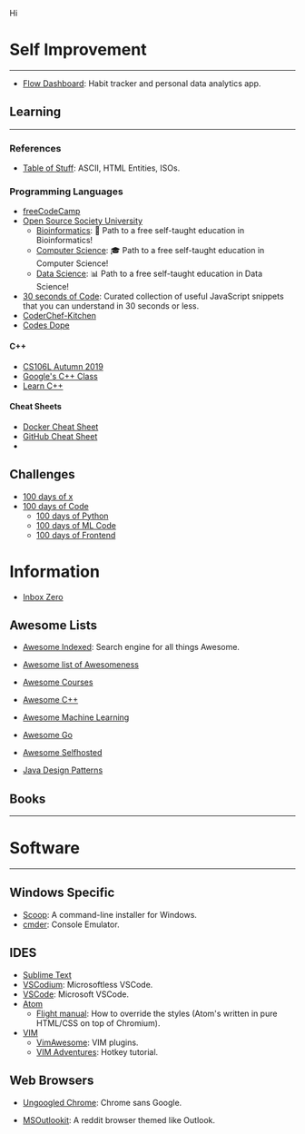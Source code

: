 Hi

# Self Improvement
---

- [Flow Dashboard](https://github.com/onejgordon/flow-dashboard): Habit tracker and personal data analytics app.

## Learning
---
### References
- [Table of Stuff](https://tablesofstuff.com/): ASCII, HTML Entities, ISOs.
### Programming Languages
- [freeCodeCamp](https://github.com/freeCodeCamp/freeCodeCamp)
- [Open Source Society University](https://github.com/ossu)
    + [Bioinformatics](https://github.com/ossu/bioinformatics):  🔬 Path to a free self-taught education in Bioinformatics! 
    + [Computer Science](https://github.com/ossu/computer-science): 🎓 Path to a free self-taught education in Computer Science! 
    + [Data Science](https://github.com/ossu/data-science): 📊 Path to a free self-taught education in Data Science! 
- [30 seconds of Code](https://github.com/30-seconds/30-seconds-of-code): Curated collection of useful JavaScript snippets that you can understand in 30 seconds or less.
- [CoderChef-Kitchen](https://github.com/DivyaGodayal/CoderChef-Kitchen)
- [Codes Dope](https://www.codesdope.com/)
#### C++
- [CS106L Autumn 2019](http://web.stanford.edu/class/cs106l/index.html)
- [Google's C++ Class](https://developers.google.com/edu/c++/)
- [Learn C++](https://www.learncpp.com/)

#### Cheat Sheets
- [Docker Cheat Sheet](https://github.com/wsargent/docker-cheat-sheet)
- [GitHub Cheat Sheet](https://github.com/tiimgreen/github-cheat-sheet)
- 
## Challenges
- [100 days of x](https://www.100daysofx.com/)
- [100 days of Code](https://github.com/kallaway/100-days-of-code)
    + [100 days of Python](https://github.com/talkpython/100daysofcode-with-python-course)
    + [100 days of ML Code](https://github.com/Avik-Jain/100-Days-Of-ML-Code)
    + [100 days of Frontend](https://github.com/nas5w/100-days-of-code-frontend)


# Information
- [Inbox Zero](https://flow-e.com/inbox-zero/)

## Awesome Lists
- [Awesome Indexed](https://awesome-indexed.mathew-davies.co.uk/): Search engine for all things Awesome.
- [Awesome list of Awesomeness](https://github.com/bayandin/awesome-awesomeness)
- [Awesome Courses](https://github.com/prakhar1989/awesome-courses)
- [Awesome C++](https://github.com/fffaraz/awesome-cpp)
- [Awesome Machine Learning](https://github.com/jphall663/awesome-machine-learning-interpretability)
- [Awesome Go](https://github.com/avelino/awesome-go)
- [Awesome Selfhosted](https://github.com/Kickball/awesome-selfhosted)


- [Java Design Patterns](https://github.com/iluwatar/java-design-patterns)

## Books

---
# Software
---

## Windows Specific
- [Scoop](https://scoop.sh/): A command-line installer for Windows.
- [cmder](https://cmder.net/): Console Emulator.

## IDES
- [Sublime Text](https://www.sublimetext.com/)
- [VSCodium](https://github.com/VSCodium/vscodium): Microsoftless VSCode.
- [VSCode](https://code.visualstudio.com/): Microsoft VSCode.
- [Atom](https://atom.io/)
    + [Flight manual](https://flight-manual.atom.io/using-atom/sections/basic-customization/): How to override the styles (Atom's written in pure HTML/CSS on top of Chromium).
- [VIM](https://www.vim.org/)
    + [VimAwesome](https://vimawesome.com/): VIM plugins.
    + [VIM Adventures](https://vim-adventures.com/): Hotkey tutorial.

## Web Browsers
- [Ungoogled Chrome](https://github.com/Eloston/ungoogled-chromium): Chrome sans Google.

- [MSOutlookit](https://pcottle.github.io/MSOutlookit/): A reddit browser themed like Outlook.
